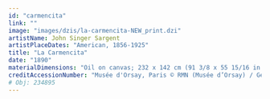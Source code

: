 ```yaml
---
id: "carmencita"
link: ""
image: "images/dzis/la-carmencita-NEW_print.dzi"
artistName: John Singer Sargent
artistPlaceDates: "American, 1856-1925"
title: "La Carmencita"
date: "1890"
materialDimensions: "Oil on canvas; 232 x 142 cm (91 3/8 x 55 15/16 in.)"
creditAccessionNumber: "Musée d'Orsay, Paris © RMN (Musée d’Orsay) / Gérard Blot"
# Obj: 234895
---
```




